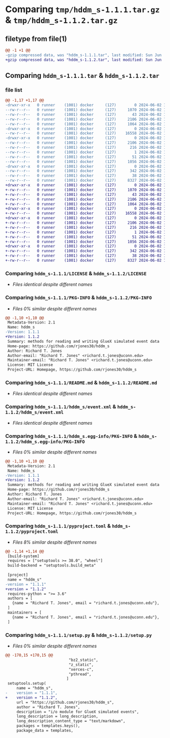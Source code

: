 # Comparing `tmp/hddm_s-1.1.1.tar.gz` & `tmp/hddm_s-1.1.2.tar.gz`

## filetype from file(1)

```diff
@@ -1 +1 @@
-gzip compressed data, was "hddm_s-1.1.1.tar", last modified: Sun Jun  2 11:12:14 2024, max compression
+gzip compressed data, was "hddm_s-1.1.2.tar", last modified: Sun Jun  2 12:24:10 2024, max compression
```

## Comparing `hddm_s-1.1.1.tar` & `hddm_s-1.1.2.tar`

### file list

```diff
@@ -1,17 +1,17 @@
-drwxr-xr-x   0 runner    (1001) docker     (127)        0 2024-06-02 11:12:14.719221 hddm_s-1.1.1/
--rw-r--r--   0 runner    (1001) docker     (127)     1070 2024-06-02 11:12:07.000000 hddm_s-1.1.1/LICENSE
--rw-r--r--   0 runner    (1001) docker     (127)       43 2024-06-02 11:12:07.000000 hddm_s-1.1.1/MANIFEST.in
--rw-r--r--   0 runner    (1001) docker     (127)     2106 2024-06-02 11:12:14.715221 hddm_s-1.1.1/PKG-INFO
--rw-r--r--   0 runner    (1001) docker     (127)     1064 2024-06-02 11:12:07.000000 hddm_s-1.1.1/README.md
-drwxr-xr-x   0 runner    (1001) docker     (127)        0 2024-06-02 11:12:14.715221 hddm_s-1.1.1/hddm_s/
--rw-r--r--   0 runner    (1001) docker     (127)    16558 2024-06-02 11:12:07.000000 hddm_s-1.1.1/hddm_s/event.xml
-drwxr-xr-x   0 runner    (1001) docker     (127)        0 2024-06-02 11:12:14.715221 hddm_s-1.1.1/hddm_s.egg-info/
--rw-r--r--   0 runner    (1001) docker     (127)     2106 2024-06-02 11:12:14.000000 hddm_s-1.1.1/hddm_s.egg-info/PKG-INFO
--rw-r--r--   0 runner    (1001) docker     (127)      216 2024-06-02 11:12:14.000000 hddm_s-1.1.1/hddm_s.egg-info/SOURCES.txt
--rw-r--r--   0 runner    (1001) docker     (127)        1 2024-06-02 11:12:14.000000 hddm_s-1.1.1/hddm_s.egg-info/dependency_links.txt
--rw-r--r--   0 runner    (1001) docker     (127)       51 2024-06-02 11:12:14.000000 hddm_s-1.1.1/hddm_s.egg-info/top_level.txt
--rw-r--r--   0 runner    (1001) docker     (127)     1056 2024-06-02 11:12:07.000000 hddm_s-1.1.1/pyproject.toml
-drwxr-xr-x   0 runner    (1001) docker     (127)        0 2024-06-02 11:12:14.715221 hddm_s-1.1.1/scripts/
--rw-r--r--   0 runner    (1001) docker     (127)      342 2024-06-02 11:12:07.000000 hddm_s-1.1.1/scripts/install_cmake.bat
--rw-r--r--   0 runner    (1001) docker     (127)       38 2024-06-02 11:12:14.719221 hddm_s-1.1.1/setup.cfg
--rw-r--r--   0 runner    (1001) docker     (127)     8327 2024-06-02 11:12:07.000000 hddm_s-1.1.1/setup.py
+drwxr-xr-x   0 runner    (1001) docker     (127)        0 2024-06-02 12:24:10.236596 hddm_s-1.1.2/
+-rw-r--r--   0 runner    (1001) docker     (127)     1070 2024-06-02 12:24:06.000000 hddm_s-1.1.2/LICENSE
+-rw-r--r--   0 runner    (1001) docker     (127)       43 2024-06-02 12:24:06.000000 hddm_s-1.1.2/MANIFEST.in
+-rw-r--r--   0 runner    (1001) docker     (127)     2106 2024-06-02 12:24:10.236596 hddm_s-1.1.2/PKG-INFO
+-rw-r--r--   0 runner    (1001) docker     (127)     1064 2024-06-02 12:24:06.000000 hddm_s-1.1.2/README.md
+drwxr-xr-x   0 runner    (1001) docker     (127)        0 2024-06-02 12:24:10.232596 hddm_s-1.1.2/hddm_s/
+-rw-r--r--   0 runner    (1001) docker     (127)    16558 2024-06-02 12:24:06.000000 hddm_s-1.1.2/hddm_s/event.xml
+drwxr-xr-x   0 runner    (1001) docker     (127)        0 2024-06-02 12:24:10.236596 hddm_s-1.1.2/hddm_s.egg-info/
+-rw-r--r--   0 runner    (1001) docker     (127)     2106 2024-06-02 12:24:10.000000 hddm_s-1.1.2/hddm_s.egg-info/PKG-INFO
+-rw-r--r--   0 runner    (1001) docker     (127)      216 2024-06-02 12:24:10.000000 hddm_s-1.1.2/hddm_s.egg-info/SOURCES.txt
+-rw-r--r--   0 runner    (1001) docker     (127)        1 2024-06-02 12:24:10.000000 hddm_s-1.1.2/hddm_s.egg-info/dependency_links.txt
+-rw-r--r--   0 runner    (1001) docker     (127)       51 2024-06-02 12:24:10.000000 hddm_s-1.1.2/hddm_s.egg-info/top_level.txt
+-rw-r--r--   0 runner    (1001) docker     (127)     1056 2024-06-02 12:24:06.000000 hddm_s-1.1.2/pyproject.toml
+drwxr-xr-x   0 runner    (1001) docker     (127)        0 2024-06-02 12:24:10.236596 hddm_s-1.1.2/scripts/
+-rw-r--r--   0 runner    (1001) docker     (127)      342 2024-06-02 12:24:06.000000 hddm_s-1.1.2/scripts/install_cmake.bat
+-rw-r--r--   0 runner    (1001) docker     (127)       38 2024-06-02 12:24:10.236596 hddm_s-1.1.2/setup.cfg
+-rw-r--r--   0 runner    (1001) docker     (127)     8327 2024-06-02 12:24:06.000000 hddm_s-1.1.2/setup.py
```

### Comparing `hddm_s-1.1.1/LICENSE` & `hddm_s-1.1.2/LICENSE`

 * *Files identical despite different names*

### Comparing `hddm_s-1.1.1/PKG-INFO` & `hddm_s-1.1.2/PKG-INFO`

 * *Files 0% similar despite different names*

```diff
@@ -1,10 +1,10 @@
 Metadata-Version: 2.1
 Name: hddm_s
-Version: 1.1.1
+Version: 1.1.2
 Summary: methods for reading and writing GlueX simulated event data
 Home-page: https://github.com/rjones30/hddm_s
 Author: Richard T. Jones
 Author-email: "Richard T. Jones" <richard.t.jones@uconn.edu>
 Maintainer-email: "Richard T. Jones" <richard.t.jones@uconn.edu>
 License: MIT License
 Project-URL: Homepage, https://github.com/rjones30/hddm_s
```

### Comparing `hddm_s-1.1.1/README.md` & `hddm_s-1.1.2/README.md`

 * *Files identical despite different names*

### Comparing `hddm_s-1.1.1/hddm_s/event.xml` & `hddm_s-1.1.2/hddm_s/event.xml`

 * *Files identical despite different names*

### Comparing `hddm_s-1.1.1/hddm_s.egg-info/PKG-INFO` & `hddm_s-1.1.2/hddm_s.egg-info/PKG-INFO`

 * *Files 0% similar despite different names*

```diff
@@ -1,10 +1,10 @@
 Metadata-Version: 2.1
 Name: hddm_s
-Version: 1.1.1
+Version: 1.1.2
 Summary: methods for reading and writing GlueX simulated event data
 Home-page: https://github.com/rjones30/hddm_s
 Author: Richard T. Jones
 Author-email: "Richard T. Jones" <richard.t.jones@uconn.edu>
 Maintainer-email: "Richard T. Jones" <richard.t.jones@uconn.edu>
 License: MIT License
 Project-URL: Homepage, https://github.com/rjones30/hddm_s
```

### Comparing `hddm_s-1.1.1/pyproject.toml` & `hddm_s-1.1.2/pyproject.toml`

 * *Files 8% similar despite different names*

```diff
@@ -1,14 +1,14 @@
 [build-system]
 requires = ["setuptools >= 38.0", "wheel"]
 build-backend = "setuptools.build_meta"
 
 [project]
 name = "hddm_s"
-version = "1.1.1"
+version = "1.1.2"
 requires-python = ">= 3.6"
 authors = [
   {name = "Richard T. Jones", email = "richard.t.jones@uconn.edu"},
 ]
 maintainers = [
   {name = "Richard T. Jones", email = "richard.t.jones@uconn.edu"},
 ]
```

### Comparing `hddm_s-1.1.1/setup.py` & `hddm_s-1.1.2/setup.py`

 * *Files 0% similar despite different names*

```diff
@@ -170,15 +170,15 @@
                            "bz2_static",
                            "z_static",
                            "xerces-c",
                            "pthread",
                           ]
 setuptools.setup(
     name = "hddm_s",
-    version = "1.1.1",
+    version = "1.1.2",
     url = "https://github.com/rjones30/hddm_s",
     author = "Richard T. Jones",
     description = "i/o module for GlueX simulated events",
     long_description = long_description,
     long_description_content_type = "text/markdown",
     packages = templates.keys(),
     package_data = templates,
```

